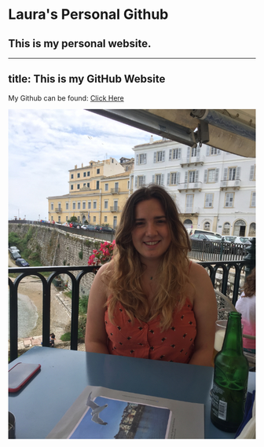 # Laura's Personal Github
## This is my personal website.

---
title: This is my GitHub Website
---

My Github can be found: 
<a href="https://github.com/LauraIsCool">Click Here</a>

<img src="images/IMG_1851.jpeg" alt="Image of Me">



